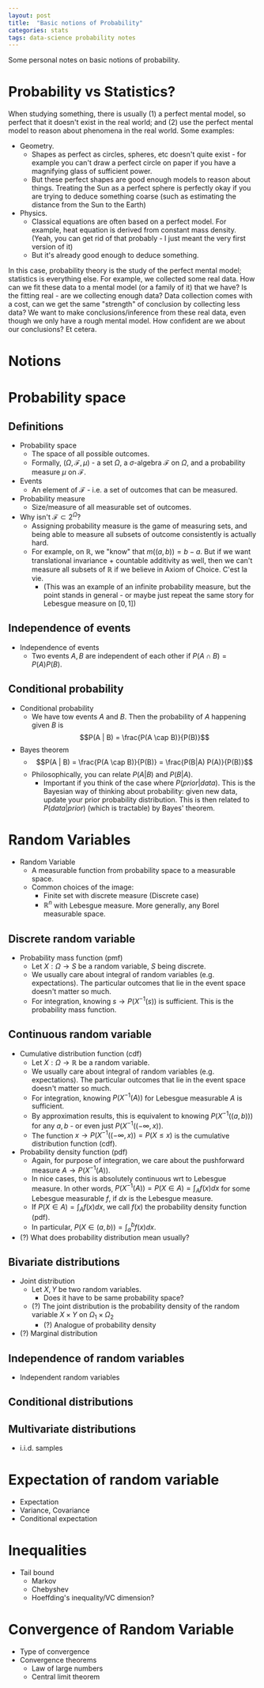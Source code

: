 ```yaml
---
layout: post
title:  "Basic notions of Probability"
categories: stats
tags: data-science probability notes
---
```

Some personal notes on basic notions of probability.

# Probability vs Statistics?
When studying something, there is usually (1) a perfect mental model, so perfect that it doesn't exist in the real world; and (2) use the perfect mental model to reason about phenomena in the real world. Some examples:
- Geometry. 
	- Shapes as perfect as circles, spheres, etc doesn't quite exist - for example you can't draw a perfect circle on paper if you have a magnifying glass of sufficient power. 
	- But these perfect shapes are good enough models to reason about things. Treating the Sun as a perfect sphere is perfectly okay if you are trying to deduce something coarse (such as estimating the distance from the Sun to the Earth)
- Physics.
	- Classical equations are often based on a perfect model. For example, heat equation is derived from constant mass density. (Yeah, you can get rid of that probably - I just meant the very first version of it)
	- But it's already good enough to deduce something.

In this case, probability theory is the study of the perfect mental model; statistics is everything else. For example, we collected some real data. How can we fit these data to a mental model (or a family of it) that we have? Is the fitting real - are we collecting enough data? Data collection comes with a cost, can we get the same "strength" of conclusion by collecting less data? We want to make conclusions/inference from these real data, even though we only have a rough mental model. How confident are we about our conclusions? Et cetera.

# Notions 

# Probability space
## Definitions
- Probability space
	- The space of all possible outcomes.
	- Formally, $(\Omega, \mathcal{F}, \mu)$ - a set $\Omega$, a $\sigma$-algebra $\mathcal{F}$ on $\Omega$, and a probability measure $\mu$ on $\mathcal{F}$.
- Events
	- An element of $\mathcal{F}$ - i.e. a set of outcomes that can be measured.
- Probability measure
	- Size/measure of all measurable set of outcomes.
- Why isn't $\mathcal{F} \subset 2^{\Omega}$?
	- Assigning probability measure is the game of measuring sets, and being able to measure all subsets of outcome consistently is actually hard. 
	- For example, on $\mathbb{R}$, we "know" that $m((a,b)) = b-a$. But if we want translational invariance + countable additivity as well, then we can't measure all subsets of $\mathbb{R}$ if we believe in Axiom of Choice. C'est la vie.
		- (This was an example of an infinite probability measure, but the point stands in general - or maybe just repeat the same story for Lebesgue measure on $[0,1]$)

## Independence of events
- Independence of events
	- Two events $A, B$ are independent of each other if $P(A \cap B) = P(A) P(B)$.

## Conditional probability
- Conditional probability
	- We have tow events $A$ and $B$. Then the probability of $A$ happening given $B$ is 
$$P(A | B)  = \frac{P(A \cap B)}{P(B)}$$
- Bayes theorem
	- $$P(A | B) = \frac{P(A \cap B)}{P(B)} = \frac{P(B|A) P(A)}{P(B)}$$
	- Philosophically, you can relate $P(A | B)$ and $P(B | A)$. 
		- Important if you think of the case where $P(prior | data)$. This is the Bayesian way of thinking about probability: given new data, update your prior probability distribution. This is then related to $P(data | prior)$ (which is tractable) by Bayes' theorem.

# Random Variables
- Random Variable
	- A measurable function from probability space to a measurable space.
	- Common choices of the image:
		- Finite set with discrete measure (Discrete case)
		- $\mathbb{R}^n$ with Lebesgue measure. More generally, any Borel measurable space.
		
## Discrete random variable
- Probability mass function (pmf)
	- Let $X: \Omega \to S$ be a random variable, $S$ being discrete. 
	- We usually care about integral of random variables (e.g. expectations). The particular outcomes that lie in the event space doesn't matter so much.
	- For integration, knowing $s \to P(X^{-1}(s))$ is sufficient. This is the probability mass function.

## Continuous random variable
- Cumulative distribution function (cdf)
	- Let $X: \Omega \to \mathbb{R}$ be a random variable.
	- We usually care about integral of random variables (e.g. expectations). The particular outcomes that lie in the event space doesn't matter so much.
	- For integration, knowing $P(X^{-1}(A))$ for Lebesgue measurable $A$ is sufficient.
	- By approximation results, this is equivalent to knowing $P(X^{-1}((a,b)))$ for any $a,b$ - or even just $P(X^{-1}((-\infty, x))$.
	- The function $x \to P(X^{-1}((-\infty, x)) = P(X \leq x)$ is the cumulative distribution function (cdf).
- Probability density function (pdf)
	- Again, for purpose of integration, we care about the pushforward measure $A \to P(X^{-1}(A))$.
	- In nice cases, this is absolutely continuous wrt to Lebesgue measure. In other words, $P(X^{-1}(A)) = P(X \in A) = \int_A f(x) dx$ for some Lebesgue measurable $f$, if $dx$ is the Lebesgue measure.
	- If $P(X \in A) = \int_A f(x) dx$, we call $f(x)$ the probability density function (pdf).
	- In particular, $P(X \in (a,b)) = \int_a^b f(x) dx$.
- (?) What does probability distribution mean usually?

## Bivariate distributions
- Joint distribution
	- Let $X, Y$ be two random variables.
		- Does it have to be same probability space?
	- (?) The joint distribution is the probability density of the random variable $X \times Y$ on $\Omega_1 \times \Omega_2$
		- (?) Analogue of probability density
- (?) Marginal distribution

## Independence of random variables
- Independent random variables

## Conditional distributions

## Multivariate distributions
- i.i.d. samples

# Expectation of random variable
- Expectation
- Variance, Covariance
- Conditional expectation

# Inequalities
- Tail bound
	- Markov
	- Chebyshev
	- Hoeffding's inequality/VC dimension?

# Convergence of Random Variable
- Type of convergence
- Convergence theorems
   - Law of large numbers
   - Central limit theorem
